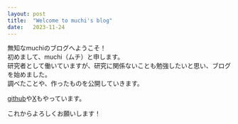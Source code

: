 ```yaml
---
layout: post
title:  "Welcome to muchi's blog"
date:   2023-11-24
---
```


無知なmuchiのブログへようこそ！  
初めまして、muchi（ムチ）と申します。  
研究者として働いていますが、研究に関係ないことも勉強したいと思い、ブログを始めました。  
調べたことや、作ったものを公開していきます。

[github](https://github.com/muchi65)や[X](https://twitter.com/muchi24211853)もやっています。

これからよろしくお願いします！
